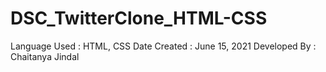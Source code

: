# DSC_TwitterClone_HTML-CSS

Language Used : HTML, CSS
Date Created : June 15, 2021
Developed By : Chaitanya Jindal

